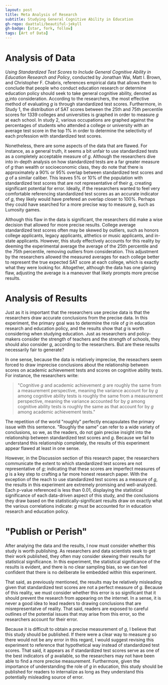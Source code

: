 ```yaml
---
layout: post
title: Meta Analysis of Research
subtitle: Studying General Cognitive Ability in Education
gh-repo: daattali/beautiful-jekyll
gh-badge: [star, fork, follow]
tags: [Art of Data]
---
```


# Analysis of Data
*Using Standardized Test Scores to Include General Cognitive Ability in Education Research and Policy*, conducted by Jonathan Wai, Matt I. Brown, and Christopher F. Chabris, references empirical data that allows them to conclude that people who conduct education research or determine education policy should seek to take general cognitive ability, denoted as *g*,into consideration. According to the researchers, the most effective method of evaluating *g* is through standardized test scores. Furthermore, in Study 1, the distribution of SAT scores between the 25th and 75th percentile scores for 1339 colleges and universities is graphed in order to measure *g* at each school. In study 2, various occupations are graphed against the percentages of students who attended a college or university with an average test score in the top 1% in order to determine the selectivity of each profession with standardized test scores.
    
Nonetheless, there are some aspects of the data that are flawed. For instance, as a general truth, it seems a bit unfair to use standardized tests as a completely acceptable measure of *g*. Although the researchers dive into in-depth analysis on how standardized tests are a far greater measure of *g* than wealth or socioeconomic class, they do note that there is approximately a 90% or 95% overlap between standardized test scores and *g* of a similar caliber. This leaves 5% or 10% of the population with standardized test scores that are not representative of their *g*, creating significant potential for error. Ideally, if the researchers wanted to feel very comfortable referencing standardized test scores as an accurate indicator of *g*, they likely would have prefered an overlap closer to 100%. Perhaps they could have searched for a more precise way to measure *g*, such as Lumosity games.

Although this flaw in the data is significant, the researchers did make a wise decision that allowed for more precise results. College average standardized test scores often may be skewed by outliers, such as honors college applicants, legacy applicants, althetics or music applicants, and in-state applicants. However, this study effectively accounts for this reality by deeming the experimental average the average of the 25th percentile and the 75th percentile, removing outliers from consideration. This adjustment by the researchers allowed the measured averages for each college better to represent the true expected SAT score at each college, which is exactly what they were looking for. Altogether, although the data has one glaring flaw, adjusting the average is a maneuver that likely prompts more precise results.


# Analysis of Results
Just as it is important that the researchers use precise data is that the researchers draw accurate conclusions from the precise data. In this experiment, the primary goal was to determine the role of *g* in education research and education policy, and the results show that *g* is worth considering when studying education. Just as researchers and policy-makers consider the strength of teachers and the strength of schools, they should also consider *g*, according to the researchers. But are these results necessarily fair to generate?

In one sense, because the data is relatively imprecise, the reseachers seem forced to draw imprecise conclusions about the relationship between scores on academic achievement tests and scores on cognitive ability tests. For instance, the researchers write:

> "Cognitive *g* and academic achievement *g* are roughly the same from a measurement perspective, meaning the variance account for by *g* among cognitive ability tests is roughly the same from a measurement perspective, meaning the variance accounted for by *g* among cognitive ability tests is roughly the same as that account for by *g* among academic achievement tests."

The repetition of the world "roughly" perfectly encapsulates the primary issue with this sentence. "Roughly the same" can refer to a wide variety of conclusions, so we, as the readers, do not gain precise insight into the relationship between standardized test scores and *g*. Because we fail to understand this relationship completely, the results of this experiment appear flawed at least in one sense.

However, in the Discussion section of this research paper, the researchers communicate the extent to which standardized test scores are not representative of *g*; indicating that these scores are imperfect measures of *g* is a key step to crafting a far more honest research paper. With the exception of the reach to use standardized test scores as a measure of *g*, the results in this experiment are extremely promising and well-analyzed. Each p-value referenced is less than 0.01, displaying the statistical significance of each data-driven aspect of this study, and the conclusions they draw based on the statistically-significant results draw on exactly what the various correlations indicate: *g* must be accounted for in education research and education policy.


# "Publish or Perish"
After analying the data and the results, I now must consider whether this study is worth publishing. As researchers and data scientists seek to get their work published, they often may consider skewing their results for statistical significance. In this experiment, the statistical significance of the results is evident, and there is no clear sampling bias, so we can feel confident that there is no deliberate lie embedded within this experiment.

That said, as previously mentioned, the results may be relatively misleading given that standardized test scores are not a perfect measure of *g*. Because of this reality, we must consider whether this error is so significant that it should prevent the research from appearing on the internet. In a sense, it is never a good idea to lead readers to drawing conclusions that are misrepresentatve of reality. That said, readers are exposed to careful outlines of the potential issues that may arise from this error, so the researchers account for their error.

Because it is difficult to obtain a precise measurement of *g*, I believe that this study should be published. If there were a clear way to measure *g* so there would not be any error in this regard, I would suggest revising this experiment to reference that hypothetical way instead of standardized test scores. That said, it appears as if standardized test scores serve as one of the best indicators of *g* available, so the researchers may not have been able to find a more precise measurement. Furthermore, given the importance of understanding the role of *g* in education, this study should be published for readers to internalize as long as they understand this potentially misleading source of error.